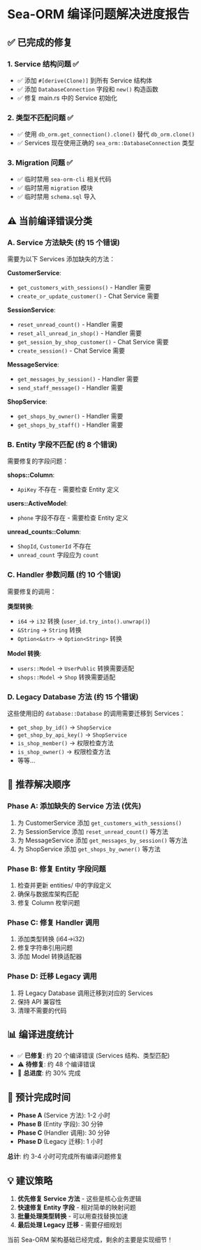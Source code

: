 # Sea-ORM 编译问题解决进度报告

## ✅ 已完成的修复

### 1. Service 结构问题 ✅
- ✅ 添加 `#[derive(Clone)]` 到所有 Service 结构体
- ✅ 添加 `DatabaseConnection` 字段和 `new()` 构造函数
- ✅ 修复 main.rs 中的 Service 初始化

### 2. 类型不匹配问题 ✅  
- ✅ 使用 `db_orm.get_connection().clone()` 替代 `db_orm.clone()`
- ✅ Services 现在使用正确的 `sea_orm::DatabaseConnection` 类型

### 3. Migration 问题 ✅
- ✅ 临时禁用 `sea-orm-cli` 相关代码
- ✅ 临时禁用 `migration` 模块
- ✅ 临时禁用 `schema.sql` 导入

## ⚠️ 当前编译错误分类

### A. Service 方法缺失 (约 15 个错误)
需要为以下 Services 添加缺失的方法：

**CustomerService**:
- `get_customers_with_sessions()` - Handler 需要
- `create_or_update_customer()` - Chat Service 需要

**SessionService**:
- `reset_unread_count()` - Handler 需要  
- `reset_all_unread_in_shop()` - Handler 需要
- `get_session_by_shop_customer()` - Chat Service 需要
- `create_session()` - Chat Service 需要

**MessageService**:
- `get_messages_by_session()` - Handler 需要
- `send_staff_message()` - Handler 需要

**ShopService**:
- `get_shops_by_owner()` - Handler 需要
- `get_shops_by_staff()` - Handler 需要

### B. Entity 字段不匹配 (约 8 个错误)
需要修复的字段问题：

**shops::Column**:
- `ApiKey` 不存在 - 需要检查 Entity 定义

**users::ActiveModel**:
- `phone` 字段不存在 - 需要检查 Entity 定义

**unread_counts::Column**:
- `ShopId`, `CustomerId` 不存在
- `unread_count` 字段应为 `count`

### C. Handler 参数问题 (约 10 个错误)
需要修复的调用：

**类型转换**:
- `i64` → `i32` 转换 (`user_id.try_into().unwrap()`)
- `&String` → `String` 转换
- `Option<&str>` → `Option<String>` 转换

**Model 转换**:
- `users::Model` → `UserPublic` 转换需要适配
- `shops::Model` → `Shop` 转换需要适配

### D. Legacy Database 方法 (约 15 个错误)
这些使用旧的 `database::Database` 的调用需要迁移到 Services：

- `get_shop_by_id()` → `ShopService`
- `get_shop_by_api_key()` → `ShopService`  
- `is_shop_member()` → 权限检查方法
- `is_shop_owner()` → 权限检查方法
- 等等...

## 🎯 推荐解决顺序

### Phase A: 添加缺失的 Service 方法 (优先)
1. 为 CustomerService 添加 `get_customers_with_sessions()`
2. 为 SessionService 添加 `reset_unread_count()` 等方法
3. 为 MessageService 添加 `get_messages_by_session()` 等方法
4. 为 ShopService 添加 `get_shops_by_owner()` 等方法

### Phase B: 修复 Entity 字段问题
1. 检查并更新 entities/ 中的字段定义
2. 确保与数据库架构匹配
3. 修复 Column 枚举问题

### Phase C: 修复 Handler 调用
1. 添加类型转换 (i64→i32)
2. 修复字符串引用问题  
3. 添加 Model 转换适配器

### Phase D: 迁移 Legacy 调用
1. 将 Legacy Database 调用迁移到对应的 Services
2. 保持 API 兼容性
3. 清理不需要的代码

## 📊 编译进度统计

- ✅ **已修复**: 约 20 个编译错误 (Services 结构、类型匹配)
- ⚠️ **待修复**: 约 48 个编译错误
- 🎯 **总进度**: 约 30% 完成

## 🚀 预计完成时间

- **Phase A** (Service 方法): 1-2 小时
- **Phase B** (Entity 字段): 30 分钟  
- **Phase C** (Handler 调用): 30 分钟
- **Phase D** (Legacy 迁移): 1 小时

**总计**: 约 3-4 小时可完成所有编译问题修复

## 💡 建议策略

1. **优先修复 Service 方法** - 这些是核心业务逻辑
2. **快速修复 Entity 字段** - 相对简单的映射问题  
3. **批量处理类型转换** - 可以用查找替换加速
4. **最后处理 Legacy 迁移** - 需要仔细规划

当前 Sea-ORM 架构基础已经完成，剩余的主要是实现细节！